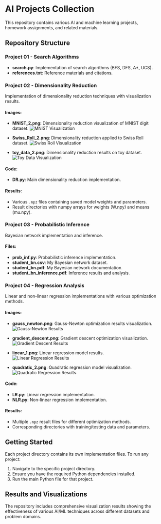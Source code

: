 # AI Projects Collection

This repository contains various AI and machine learning projects, homework assignments, and related materials.

## Repository Structure

### Project 01 - Search Algorithms
- **search.py**: Implementation of search algorithms (BFS, DFS, A*, UCS).
- **references.txt**: Reference materials and citations.

### Project 02 - Dimensionality Reduction
Implementation of dimensionality reduction techniques with visualization results.

#### Images:
- **MNIST_2.png**: Dimensionality reduction visualization of MNIST digit dataset.
  ![MNIST Visualization](proj_02/MNIST_2.png)

- **Swiss_Roll_2.png**: Dimensionality reduction applied to Swiss Roll dataset.
  ![Swiss Roll Visualization](proj_02/Swiss_Roll_2.png)

- **toy_data_2.png**: Dimensionality reduction results on toy dataset.
  ![Toy Data Visualization](proj_02/toy_data_2.png)

#### Code:
- **DR.py**: Main dimensionality reduction implementation.

#### Results:
- Various `.npz` files containing saved model weights and parameters.
- Result directories with numpy arrays for weights (W.npy) and means (mu.npy).

### Project 03 - Probabilistic Inference
Bayesian network implementation and inference.

#### Files:
- **prob_inf.py**: Probabilistic inference implementation.
- **student_bn.csv**: My Bayesian network dataset.
- **student_bn.pdf**: My Bayesian network documentation.
- **student_bn_inference.pdf**: Inference results and analysis.

### Project 04 - Regression Analysis
Linear and non-linear regression implementations with various optimization methods.

#### Images:
- **gauss_newton.png**: Gauss-Newton optimization results visualization.
  ![Gauss-Newton Results](proj_04/gauss_newton.png)

- **gradient_descent.png**: Gradient descent optimization visualization.
  ![Gradient Descent Results](proj_04/gradient_descent.png)

- **linear_1.png**: Linear regression model results.
  ![Linear Regression Results](proj_04/linear_1.png)

- **quadratic_2.png**: Quadratic regression model visualization.
  ![Quadratic Regression Results](proj_04/quadratic_2.png)

#### Code:
- **LR.py**: Linear regression implementation.
- **NLR.py**: Non-linear regression implementation.

#### Results:
- Multiple `.npz` result files for different optimization methods.
- Corresponding directories with training/testing data and parameters.


## Getting Started

Each project directory contains its own implementation files. To run any project:

1. Navigate to the specific project directory.
2. Ensure you have the required Python dependencies installed.
3. Run the main Python file for that project.

## Results and Visualizations

The repository includes comprehensive visualization results showing the effectiveness of various AI/ML techniques across different datasets and problem domains.
